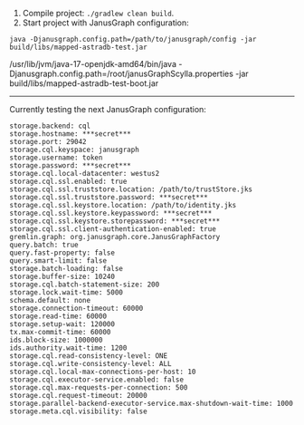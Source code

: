 1) Compile project: `./gradlew clean build`.
2) Start project with JanusGraph configuration:
```
java -Djanusgraph.config.path=/path/to/janusgraph/config -jar build/libs/mapped-astradb-test.jar
```

/usr/lib/jvm/java-17-openjdk-amd64/bin/java -Djanusgraph.config.path=/root/janusGraphScylla.properties -jar build/libs/mapped-astradb-test-boot.jar


----

Currently testing the next JanusGraph configuration:
```
storage.backend: cql
storage.hostname: ***secret***
storage.port: 29042
storage.cql.keyspace: janusgraph
storage.username: token
storage.password: ***secret***
storage.cql.local-datacenter: westus2
storage.cql.ssl.enabled: true
storage.cql.ssl.truststore.location: /path/to/trustStore.jks
storage.cql.ssl.truststore.password: ***secret***
storage.cql.ssl.keystore.location: /path/to/identity.jks
storage.cql.ssl.keystore.keypassword: ***secret***
storage.cql.ssl.keystore.storepassword: ***secret***
storage.cql.ssl.client-authentication-enabled: true
gremlin.graph: org.janusgraph.core.JanusGraphFactory
query.batch: true
query.fast-property: false
query.smart-limit: false
storage.batch-loading: false
storage.buffer-size: 10240
storage.cql.batch-statement-size: 200
storage.lock.wait-time: 5000
schema.default: none
storage.connection-timeout: 60000
storage.read-time: 60000
storage.setup-wait: 120000
tx.max-commit-time: 60000
ids.block-size: 1000000
ids.authority.wait-time: 1200
storage.cql.read-consistency-level: ONE
storage.cql.write-consistency-level: ALL
storage.cql.local-max-connections-per-host: 10
storage.cql.executor-service.enabled: false
storage.cql.max-requests-per-connection: 500
storage.cql.request-timeout: 20000
storage.parallel-backend-executor-service.max-shutdown-wait-time: 1000
storage.meta.cql.visibility: false
```